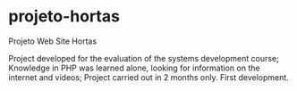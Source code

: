 # projeto-hortas
Projeto Web Site Hortas

Project developed for the evaluation of the systems development course;
Knowledge in PHP was learned alone, looking for information on the internet and videos;
Project carried out in 2 months only. First development.
